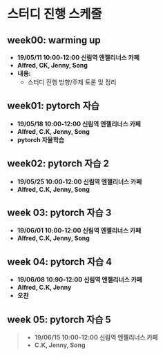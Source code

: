 # 스터디 진행 스케줄
## week00: warming up
- **19/05/11 10:00-12:00 신림역 엔젤리너스 카페**
- **Alfred, CK, Jenny, Song**
- **내용:**
	- 스터디 진행 방향/주제 토론 및 정리


## week01: pytorch 자습
- **19/05/18 10:00-12:00 신림역 엔젤리너스 카페**
- **Alfred, C.K, Jenny, Song**
- **pytorch 자율학습**

## week02: pytorch 자습 2
- **19/05/25 10:00-12:00 신림역 엔젤리너스 카페**
- **Alfred, C.K, Jenny, Song**

## week 03: pytorch 자습 3
- **19/06/01 10:00-12:00 신림역 엔젤리너스 카페** 
- **Alfred, C.K, Jenny, Song**

## week 04: pytorch 자습 4
- **19/06/08 10:90-12:00 신림역 엔젤리너스 카페** 
- **Alfred, C.K, Jenny**
- **오찬**

## week 05: pytorch 자습 5
> - **19/06/15 10:00-12:00 신림역 엔젤리너스 카페**
> - **C.K, Jenny, Song**
